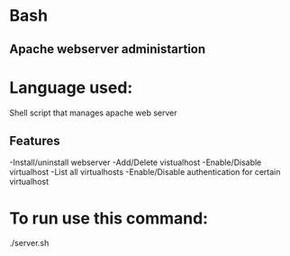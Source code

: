 # Bash

## Apache webserver administartion

# Language used:
Shell script that manages apache web server

## Features
-Install/uninstall webserver
-Add/Delete vistualhost
-Enable/Disable virtualhost
-List all virtualhosts
-Enable/Disable authentication for certain virtualhost

# To run use this command:
./server.sh
